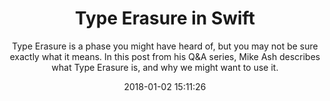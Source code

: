 ---
title: "Type Erasure in Swift"
subtitle: "Type Erasure is a phase you might have heard of, but you may not be sure exactly what it means. In this post from his Q&A series, Mike Ash describes what Type Erasure is, and why we might want to use it."
tags: ["erasure"]
link: "https://mikeash.com/pyblog/friday-qa-2017-12-08-type-erasure-in-swift.html?utm_source=Swift_Developments&utm_medium=email&utm_campaign=Swift_Developments_Issue_118"
date: "2018-01-02 15:11:26"
---